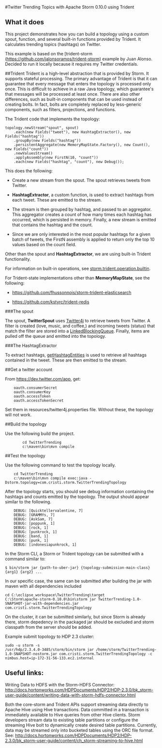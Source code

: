 #Twitter Trending Topics with Apache Storm 0.10.0 using Trident

## What it does
This project demonstrates how you can build a topology using a custom spout, function, and several built-in functions provided by Trident. It calculates trending topics (hashtags) on Twitter.

This example is based on the [trident-storm (https://github.com/jalonsoramos/trident-storm) example by Juan Alonso.
Decided to run it locally because it requires my Twitter credentials.

##Trident
Trident is a high-level abstraction that is provided by Storm. It supports stateful processing. The primary advantage of Trident is that it can guarantee that every message that enters the topology is processed only once. This is difficult to achieve in a raw Java topology, which guarantee's that messages will be processed at least once. There are also other differences, such as built-in components that can be used instead of creating bolts. In fact, bolts are completely replaced by less-generic components, such as filters, projections, and functions.

The Trident code that implements the topology:
```
topology.newStream("spout", spout)
	.each(new Fields("tweet"), new HashtagExtractor(), new Fields("hashtag"))
	.groupBy(new Fields("hashtag"))
	.persistentAggregate(new MemoryMapState.Factory(), new Count(), new Fields("count"))
	.newValuesStream()
	.applyAssembly(new FirstN(10, "count"))
	.each(new Fields("hashtag", "count"), new Debug());
```
This does the following:

* Create a new stream from the spout. The spout retrieves tweets from Twitter.

* **HashtagExtractor**, a custom function, is used to extract hashtags from each tweet. These are emitted to the stream.

* The stream is then grouped by hashtag, and passed to an aggregator. This aggregator creates a count of how many times each hashtag has occurred, which is persisted in memory. Finally, a new stream is emitted that contains the hashtag and the count.

* Since we are only interested in the most popular hashtags for a given batch of tweets, the FirstN assembly is applied to return only the top 10 values based on the count field.

Other than the spout and **HashtagExtractor**, we are using built-in Trident functionality.

For information on built-in operations, see <a href="https://storm.apache.org/apidocs/storm/trident/operation/builtin/package-summary.html" target="_blank">storm.trident.operation.builtin</a>.

For Trident-state implementations other than **MemoryMapState**, see the following:

* <a href="https://github.com/fhussonnois/storm-trident-elasticsearch" target="_blank">https://github.com/fhussonnois/storm-trident-elasticsearch</a>

* <a href="https://github.com/kstyrc/trident-redis" target="_blank">https://github.com/kstyrc/trident-redis</a>

###The spout

The spout, **TwitterSpout** uses <a href="http://twitter4j.org/en/" target="_blank">Twitter4j</a> to retrieve tweets from Twitter. A filter is created (love, music, and coffee,) and incoming tweets (status) that match the filter are stored into a <a href="http://docs.oracle.com/javase/7/docs/api/java/util/concurrent/LinkedBlockingQueue.html" target="_blank">LinkedBlockingQueue</a>. Finally, items are pulled off the queue and emitted into the topology.

###The HashtagExtractor

To extract hashtags, <a href="http://twitter4j.org/javadoc/twitter4j/EntitySupport.html#getHashtagEntities--" target="_blank">getHashtagEntities</a> is used to retrieve all hashtags contained in the tweet. These are then emitted to the stream.


##Get a twitter account

From https://dev.twitter.com/app, get: 
```
	oauth.consumerSecret
	oauth.consumerKey
	oauth.accessToken
	oauth.accessTokenSecret
```
Set them in resources/twitter4j.properties file. Without these, the topology will not work.

##Build the topology

Use the following build the project.
```
		cd TwitterTrending
		c:\maven\bin\mvn compile
```
##Test the topology

Use the following command to test the topology locally.
```
	cd TwitterTrending
	c:\maven\bin\mvn compile exec:java -Dstorm.topology=com.cristi.storm.TwitterTrendingTopology
```
After the topology starts, you should see debug information containing the hashtags and counts emitted by the topology. The output should appear similar to the following.
```
	DEBUG: [Quicktellervalentine, 7]
	DEBUG: [GRAMMYs, 7]
	DEBUG: [AskSam, 7]
	DEBUG: [poppunk, 1]
	DEBUG: [rock, 1]
	DEBUG: [punkrock, 1]
	DEBUG: [band, 1]
	DEBUG: [punk, 1]
	DEBUG: [indonesiapunkrock, 1]
```
In the Storm CLI, a Storm or Trident topology can be submitted with a command similar to:

```
$ bin/storm jar {path-to-uber-jar} {topology-submission-main-class} {arg1} {arg2} ...
```
In our specific case, the same can be submitted after building the jar with maven with all dependencies included
```
cd C:\eclipse_workspace\TwitterTrending\target
C:\Storm\apache-storm-0.10.0\bin\storm jar TwitterTrending-1.0-SNAPSHOT-jar-with-dependencies.jar com.cristi.storm.TwitterTrendingTopology
```

On the cluster, it can be submitted similarly, but since Storm is already there, storm depedency in the packaged jar should be excluded and storm classpath from the server should be added.

Example submit topology to HDP 2.3 cluster:
```
sudo -u storm -s
/usr/hdp/2.3.4.0-3485/storm/bin/storm jar /home/storm/TwitterTrending-1.0-SNAPSHOT-nostorm.jar com.cristi.storm.TwitterTrendingTopology -c nimbus.host=ip-172-31-56-133.ec2.internal
```

## Useful links:
Writing Data to HDFS with the Storm-HDFS Connector:
http://docs.hortonworks.com/HDPDocuments/HDP2/HDP-2.3.0/bk_storm-user-guide/content/writing-data-with-storm-hdfs-connector.html

Both the core-storm and Trident APIs support streaming data directly to Apache Hive using Hive transactions. Data committed in a transaction is immediately available to Hive queries from other Hive clients. Storm developers stream data to existing table partitions or configure the streaming Hive bolt to dynamically create desired table partitions. Currently, data may be streamed only into bucketed tables using the ORC file format. See: http://docs.hortonworks.com/HDPDocuments/HDP2/HDP-2.3.0/bk_storm-user-guide/content/ch_storm-streaming-to-hive.html





